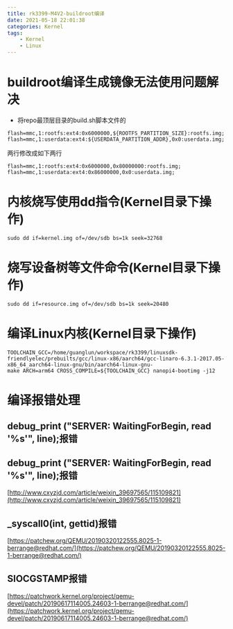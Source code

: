 ```yaml
---
title: rk3399-M4V2-buildroot编译
date: 2021-05-18 22:01:38
categories: Kernel
tags: 
    - Kernel
    - Linux 
---
```

# buildroot编译生成镜像无法使用问题解决

* 将repo最顶层目录的build.sh脚本文件的  

```
flash=mmc,1:rootfs:ext4:0x6000000,${ROOTFS_PARTITION_SIZE}:rootfs.img; 
flash=mmc,1:userdata:ext4:${USERDATA_PARTITION_ADDR},0x0:userdata.img; 
```
两行修改成如下两行  
```
flash=mmc,1:rootfs:ext4:0x6000000,0x80000000:rootfs.img;  
flash=mmc,1:userdata:ext4:0x86000000,0x0:userdata.img;  
```

# 内核烧写使用dd指令(Kernel目录下操作)
```
sudo dd if=kernel.img of=/dev/sdb bs=1k seek=32768
```
# 烧写设备树等文件命令(Kernel目录下操作)
```
sudo dd if=resource.img of=/dev/sdb bs=1k seek=20480
```
# 编译Linux内核(Kernel目录下操作)
```
TOOLCHAIN_GCC=/home/guanglun/workspace/rk3399/linuxsdk-friendlyelec/prebuilts/gcc/linux-x86/aarch64/gcc-linaro-6.3.1-2017.05-x86_64_aarch64-linux-gnu/bin/aarch64-linux-gnu-
make ARCH=arm64 CROSS_COMPILE=${TOOLCHAIN_GCC} nanopi4-bootimg -j12
```  

# 编译报错处理
## debug_print ("SERVER: WaitingForBegin, read '%s'", line);报错
## debug_print ("SERVER: WaitingForBegin, read '%s'", line);报错
[http://www.cxyzjd.com/article/weixin_39697565/115109821](http://www.cxyzjd.com/article/weixin_39697565/115109821)
## _syscall0(int, gettid)报错
[https://patchew.org/QEMU/20190320122555.8025-1-berrange@redhat.com/](https://patchew.org/QEMU/20190320122555.8025-1-berrange@redhat.com/)

## SIOCGSTAMP报错
[https://patchwork.kernel.org/project/qemu-devel/patch/20190617114005.24603-1-berrange@redhat.com/](https://patchwork.kernel.org/project/qemu-devel/patch/20190617114005.24603-1-berrange@redhat.com/)

